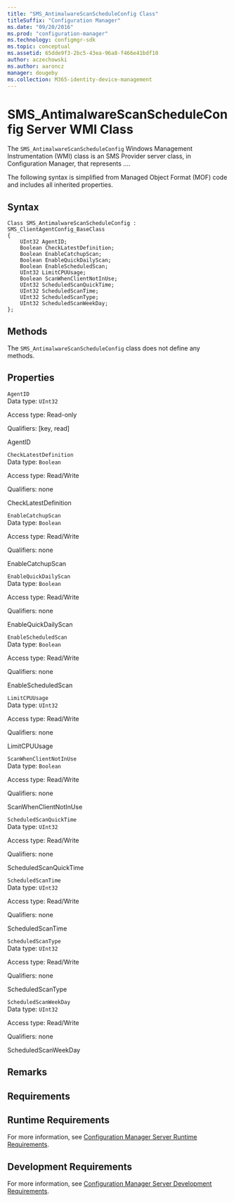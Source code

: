 ```yaml
---
title: "SMS_AntimalwareScanScheduleConfig Class"
titleSuffix: "Configuration Manager"
ms.date: "09/20/2016"
ms.prod: "configuration-manager"
ms.technology: configmgr-sdk
ms.topic: conceptual
ms.assetid: 65dde9f3-2bc5-43ea-96a8-f466e41bdf10
author: aczechowski
ms.author: aaroncz
manager: dougeby
ms.collection: M365-identity-device-management
---
```

# SMS_AntimalwareScanScheduleConfig Server WMI Class
The `SMS_AntimalwareScanScheduleConfig` Windows Management Instrumentation (WMI) class is an SMS Provider server class, in Configuration Manager, that represents ….  

 The following syntax is simplified from Managed Object Format (MOF) code and includes all inherited properties.  

## Syntax  

```  
Class SMS_AntimalwareScanScheduleConfig : SMS_ClientAgentConfig_BaseClass  
{  
    UInt32 AgentID;  
    Boolean CheckLatestDefinition;  
    Boolean EnableCatchupScan;  
    Boolean EnableQuickDailyScan;  
    Boolean EnableScheduledScan;  
    UInt32 LimitCPUUsage;  
    Boolean ScanWhenClientNotInUse;  
    UInt32 ScheduledScanQuickTime;  
    UInt32 ScheduledScanTime;  
    UInt32 ScheduledScanType;  
    UInt32 ScheduledScanWeekDay;  
};  
```  

## Methods  
 The `SMS_AntimalwareScanScheduleConfig` class does not define any methods.  

## Properties  
 `AgentID`  
 Data type: `UInt32`  

 Access type: Read-only  

 Qualifiers: [key, read]  

 AgentID    

 `CheckLatestDefinition`  
 Data type: `Boolean`  

 Access type: Read/Write  

 Qualifiers: none  

 CheckLatestDefinition    

 `EnableCatchupScan`  
 Data type: `Boolean`  

 Access type: Read/Write  

 Qualifiers: none  

 EnableCatchupScan    

 `EnableQuickDailyScan`  
 Data type: `Boolean`  

 Access type: Read/Write  

 Qualifiers: none  

 EnableQuickDailyScan    

 `EnableScheduledScan`  
 Data type: `Boolean`  

 Access type: Read/Write  

 Qualifiers: none  

 EnableScheduledScan    

 `LimitCPUUsage`  
 Data type: `UInt32`  

 Access type: Read/Write  

 Qualifiers: none  

 LimitCPUUsage    

 `ScanWhenClientNotInUse`  
 Data type: `Boolean`  

 Access type: Read/Write  

 Qualifiers: none  

 ScanWhenClientNotInUse    

 `ScheduledScanQuickTime`  
 Data type: `UInt32`  

 Access type: Read/Write  

 Qualifiers: none  

 ScheduledScanQuickTime    

 `ScheduledScanTime`  
 Data type: `UInt32`  

 Access type: Read/Write  

 Qualifiers: none  

 ScheduledScanTime    

 `ScheduledScanType`  
 Data type: `UInt32`  

 Access type: Read/Write  

 Qualifiers: none  

 ScheduledScanType    

 `ScheduledScanWeekDay`  
 Data type: `UInt32`  

 Access type: Read/Write  

 Qualifiers: none  

 ScheduledScanWeekDay    

## Remarks  

## Requirements  

## Runtime Requirements  
 For more information, see [Configuration Manager Server Runtime Requirements](../../../../../develop/core/reqs/server-runtime-requirements.md).  

## Development Requirements  
 For more information, see [Configuration Manager Server Development Requirements](../../../../../develop/core/reqs/server-development-requirements.md).
